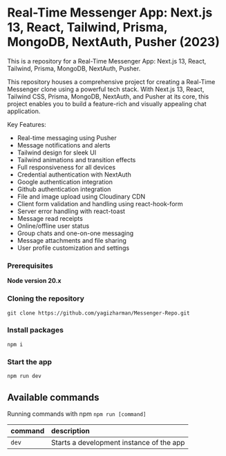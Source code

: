 # Real-Time Messenger App: Next.js 13, React, Tailwind, Prisma, MongoDB, NextAuth, Pusher (2023)

This is a repository for a Real-Time Messenger App: Next.js 13, React, Tailwind, Prisma, MongoDB, NextAuth, Pusher.

This repository houses a comprehensive project for creating a Real-Time Messenger clone using a powerful tech stack. With Next.js 13, React, Tailwind CSS, Prisma, MongoDB, NextAuth, and Pusher at its core, this project enables you to build a feature-rich and visually appealing chat application.

Key Features:

- Real-time messaging using Pusher
- Message notifications and alerts
- Tailwind design for sleek UI
- Tailwind animations and transition effects
- Full responsiveness for all devices
- Credential authentication with NextAuth
- Google authentication integration
- Github authentication integration
- File and image upload using Cloudinary CDN
- Client form validation and handling using react-hook-form
- Server error handling with react-toast
- Message read receipts
- Online/offline user status
- Group chats and one-on-one messaging
- Message attachments and file sharing
- User profile customization and settings

### Prerequisites

**Node version 20.x**

### Cloning the repository

```shell
git clone https://github.com/yagizharman/Messenger-Repo.git
```

### Install packages

```shell
npm i
```


### Start the app

```shell
npm run dev
```

## Available commands

Running commands with npm `npm run [command]`

| command | description                              |
| :------ | :--------------------------------------- |
| `dev`   | Starts a development instance of the app |
